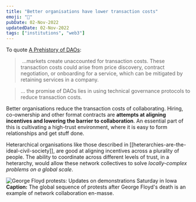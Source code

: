 ```yaml
---
title: "Better organisations have lower transaction costs"
emoji: "💸"
pubDate: 02-Nov-2022
updatedDate: 02-Nov-2022
tags: ["institutions", "web3"]
---
```


To quote [A Prehistory of DAOs](https://gnosisguild.mirror.xyz/t4F5rItMw4-mlpLZf5JQhElbDfQ2JRVKAzEpanyxW1Q):

> ...markets create unaccounted for transaction costs. These transaction costs could arise from price discovery, contract negotiation, or onboarding for a service, which can be mitigated by retaining services in a company.

>... the promise of DAOs lies in using technical governance protocols to reduce transaction costs.

Better organisations reduce the transaction costs of collaborating. Hiring, co-ownership and other format contracts are **attempts at aligning incentives and lowering the barrier to collaboration**. An essential part of this is cultivating a high-trust environment, where it is easy to form relationships and get stuff done.

Heterarchical organisations like those described in [[heterarchies-are-the-ideal-civil-society]], are good at aligning incentives across a plurality of people. The ability to coordinate across different levels of trust, in a heterarchy, would allow these network collectives to solve _locally-complex problems on a global scale_.

![George Floyd protests: Updates on demonstrations Saturday in Iowa](https://external-content.duckduckgo.com/iu/?u=https%3A%2F%2Fwww.gannett-cdn.com%2Fpresto%2F2020%2F06%2F07%2FPDEM%2Fc9df01ef-356f-47ae-8aa6-7a564d4c8d33-060620_BLM_Solidarity_protest_9.JPG%3Fcrop%3D2999%2C1687%2Cx0%2Cy152%26width%3D2999%26height%3D1687%26format%3Dpjpg%26auto%3Dwebp&f=1&nofb=1&ipt=ba609c8d68c681cc6713fe2d02d71d51a000cd5c8e7ca6d579df36a7991f4fd6&ipo=images)
**Caption:** The global sequence of protests after George Floyd's death is an example of network collaboration en-masse.